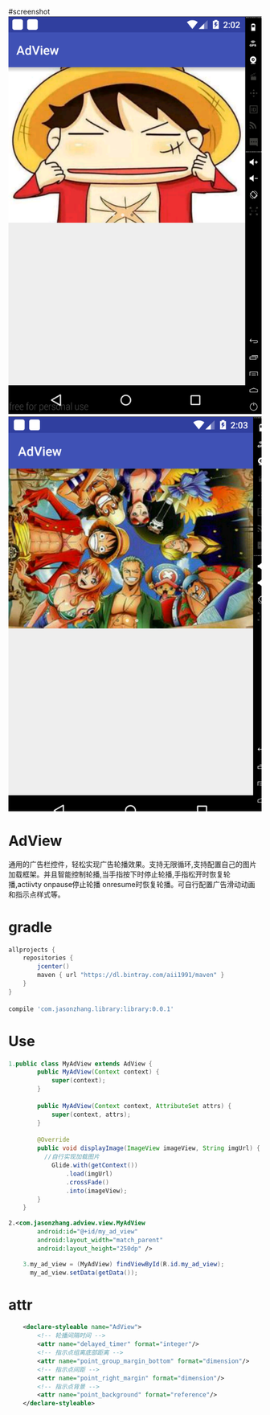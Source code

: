 #screenshot
![](https://github.com/aii1991/AdView/blob/master/screenshot/QQ%E5%9B%BE%E7%89%8720160616140237.png)
![](https://github.com/aii1991/AdView/blob/master/screenshot/QQ%E5%9B%BE%E7%89%8720160616140326.png)
# AdView
通用的广告栏控件，轻松实现广告轮播效果。支持无限循环,支持配置自己的图片加载框架。并且智能控制轮播,当手指按下时停止轮播,手指松开时恢复轮播,actiivty onpause停止轮播 onresume时恢复轮播。可自行配置广告滑动动画和指示点样式等。

# gradle

```gradle
allprojects {
    repositories {
        jcenter()
        maven { url "https://dl.bintray.com/aii1991/maven" }
    }
}

compile 'com.jasonzhang.library:library:0.0.1'
```
# Use

```java
1.public class MyAdView extends AdView {
        public MyAdView(Context context) {
            super(context);
        }

        public MyAdView(Context context, AttributeSet attrs) {
            super(context, attrs);
        }

        @Override
        public void displayImage(ImageView imageView, String imgUrl) {
          //自行实现加载图片
            Glide.with(getContext())
                .load(imgUrl)
                .crossFade()
                .into(imageView);
        }
    }
```
```xml
2.<com.jasonzhang.adview.view.MyAdView
        android:id="@+id/my_ad_view"
        android:layout_width="match_parent"
        android:layout_height="250dp" />
```
    
```java
    3.my_ad_view = (MyAdView) findViewById(R.id.my_ad_view);
      my_ad_view.setData(getData());
```

# attr
```xml
    <declare-styleable name="AdView">
        <!-- 轮播间隔时间 -->
        <attr name="delayed_timer" format="integer"/>
        <!-- 指示点组离底部距离 -->
        <attr name="point_group_margin_bottom" format="dimension"/>
        <!-- 指示点间距 -->
        <attr name="point_right_margin" format="dimension"/>
        <!-- 指示点背景 -->
        <attr name="point_background" format="reference"/>
    </declare-styleable>
```
